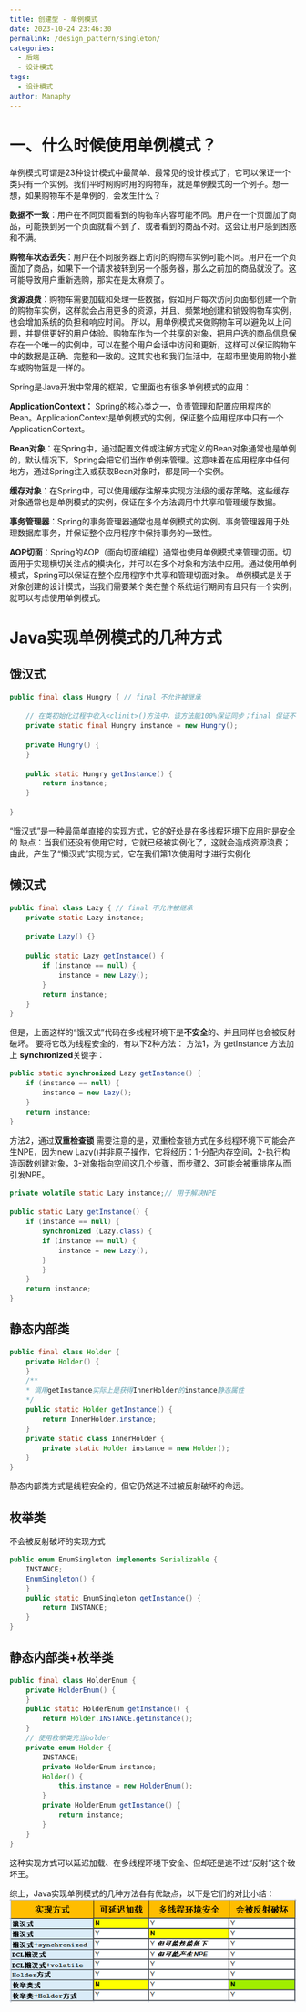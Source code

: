 ```yaml
---
title: 创建型 - 单例模式
date: 2023-10-24 23:46:30
permalink: /design_pattern/singleton/
categories:
  - 后端
  - 设计模式
tags:
  - 设计模式
author: Manaphy
---
```

# 一、什么时候使用单例模式？
单例模式可谓是23种设计模式中最简单、最常见的设计模式了，它可以保证一个类只有一个实例。我们平时网购时用的购物车，就是单例模式的一个例子。想一想，如果购物车不是单例的，会发生什么？

**数据不一致**：用户在不同页面看到的购物车内容可能不同。用户在一个页面加了商品，可能换到另一个页面就看不到了、或者看到的商品不对。这会让用户感到困惑和不满。

**购物车状态丢失**：用户在不同服务器上访问的购物车实例可能不同。用户在一个页面加了商品，如果下一个请求被转到另一个服务器，那么之前加的商品就没了。这可能导致用户重新选购，那实在是太麻烦了。

**资源浪费**：购物车需要加载和处理一些数据，假如用户每次访问页面都创建一个新的购物车实例，这样就会占用更多的资源，并且、频繁地创建和销毁购物车实例，也会增加系统的负担和响应时间。
所以，用单例模式来做购物车可以避免以上问题，并提供更好的用户体验。购物车作为一个共享的对象，把用户选的商品信息保存在一个唯一的实例中，可以在整个用户会话中访问和更新，这样可以保证购物车中的数据是正确、完整和一致的。这其实也和我们生活中，在超市里使用购物小推车或购物篮是一样的。

Spring是Java开发中常用的框架，它里面也有很多单例模式的应用：

**ApplicationContext：** Spring的核心类之一，负责管理和配置应用程序的Bean。ApplicationContext是单例模式的实例，保证整个应用程序中只有一个ApplicationContext。

**Bean对象**：在Spring中，通过配置文件或注解方式定义的Bean对象通常也是单例的，默认情况下，Spring会把它们当作单例来管理。这意味着在应用程序中任何地方，通过Spring注入或获取Bean对象时，都是同一个实例。

**缓存对象**：在Spring中，可以使用缓存注解来实现方法级的缓存策略。这些缓存对象通常也是单例模式的实例，保证在多个方法调用中共享和管理缓存数据。

**事务管理器**：Spring的事务管理器通常也是单例模式的实例。事务管理器用于处理数据库事务，并保证整个应用程序中保持事务的一致性。

**AOP切面**：Spring的AOP（面向切面编程）通常也使用单例模式来管理切面。切面用于实现横切关注点的模块化，并可以在多个对象和方法中应用。通过使用单例模式，Spring可以保证在整个应用程序中共享和管理切面对象。
单例模式是关于对象创建的设计模式，当我们需要某个类在整个系统运行期间有且只有一个实例，就可以考虑使用单例模式。
# **Java实现单例模式的几种方式**
## 饿汉式
```java
public final class Hungry { // final 不允许被继承

    // 在类初始化过程中收入<clinit>()方法中，该方法能100%保证同步；final 保证不被改变
    private static final Hungry instance = new Hungry();

    private Hungry() {
    }

    public static Hungry getInstance() {
        return instance;
    }

}
```
“饿汉式”是一种最简单直接的实现方式，它的好处是在多线程环境下应用时是安全的
缺点：当我们还没有使用它时，它就已经被实例化了，这就会造成资源浪费；由此，产生了“懒汉式”实现方式，它在我们第1次使用时才进行实例化

## 懒汉式
```java
public final class Lazy { // final 不允许被继承
    private static Lazy instance;
    
    private Lazy() {}
    
    public static Lazy getInstance() {
        if (instance == null) {
            instance = new Lazy();
        }
        return instance;
    }
}
```
但是，上面这样的“饿汉式”代码在多线程环境下是**不安全**的、并且同样也会被反射破坏。
要将它改为线程安全的，有以下2种方法：
方法1，为 getInstance 方法加上 **synchronized**关键字：

```java
public static synchronized Lazy getInstance() {
    if (instance == null) {
        instance = new Lazy();
    }
    return instance;
}
```
方法2，通过**双重检查锁**
需要注意的是，双重检查锁方式在多线程环境下可能会产生NPE，因为new Lazy()并非原子操作，它将经历：1-分配内存空间，2-执行构造函数创建对象，3-对象指向空间这几个步骤，而步骤2、3可能会被重排序从而引发NPE。

```java
private volatile static Lazy instance;// 用于解决NPE

public static Lazy getInstance() {
    if (instance == null) {
        synchronized (Lazy.class) {
        if (instance == null) {
            instance = new Lazy();
        }
        }
    }
    return instance;
}
```
## **静态内部类**
```java
public final class Holder {
    private Holder() {
    }
    /**
    * 调用getInstance实际上是获得InnerHolder的instance静态属性
    */
    public static Holder getInstance() {
        return InnerHolder.instance;
    }
    private static class InnerHolder {
        private static Holder instance = new Holder();
    }
}
```
静态内部类方式是线程安全的，但它仍然逃不过被反射破坏的命运。
## 枚举类
不会被反射破坏的实现方式
```java
public enum EnumSingleton implements Serializable {
    INSTANCE;
    EnumSingleton() {
    }
    public static EnumSingleton getInstance() {
        return INSTANCE;
    }
}
```
## 静态内部类+枚举类
```java
public final class HolderEnum {
    private HolderEnum() {
    }
    public static HolderEnum getInstance() {
        return Holder.INSTANCE.getInstance();
    }
    // 使用枚举类充当holder
    private enum Holder {
        INSTANCE;
        private HolderEnum instance;
        Holder() {
            this.instance = new HolderEnum();
        }
        private HolderEnum getInstance() {
            return instance;
        }
    }
}
```
这种实现方式可以延迟加载、在多线程环境下安全、但却还是逃不过“反射”这个破坏王。

综上，Java实现单例模式的几种方法各有优缺点，以下是它们的对比小结：
<img src="./assets/iNuaOw.png" alt="image.png" />

